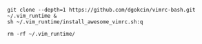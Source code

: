    git clone --depth=1 https://github.com/dgokcin/vimrc-bash.git ~/.vim_runtime &
    sh ~/.vim_runtime/install_awesome_vimrc.sh:q

    rm -rf ~/.vim_runtime/

